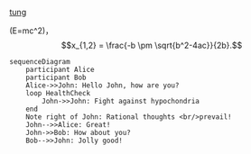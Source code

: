 [tung](./test.js)

\(E=mc^2\)，$$x_{1,2} = \frac{-b \pm \sqrt{b^2-4ac}}{2b}.$$

``` mermaid
sequenceDiagram
    participant Alice
    participant Bob
    Alice->>John: Hello John, how are you?
    loop HealthCheck
        John->>John: Fight against hypochondria
    end
    Note right of John: Rational thoughts <br/>prevail!
    John-->>Alice: Great!
    John->>Bob: How about you?
    Bob-->>John: Jolly good!
```